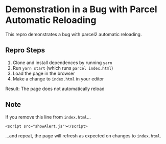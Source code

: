 # Demonstration in a Bug with Parcel Automatic Reloading

This repro demonstrates a bug with parcel2 automatic reloading.

## Repro Steps
1. Clone and install dependences by running `yarn`
2. Run `yarn start` (which runs `parcel index.html`)
3. Load the page in the browser
4. Make a change to `index.html` in your editor

Result: The page does not automatically reload

## Note
If you remove this line from `index.html`...
```
<script src="showAlert.js"></script>
```
...and repeat, the page will refresh as expected on changes to `index.html`.
